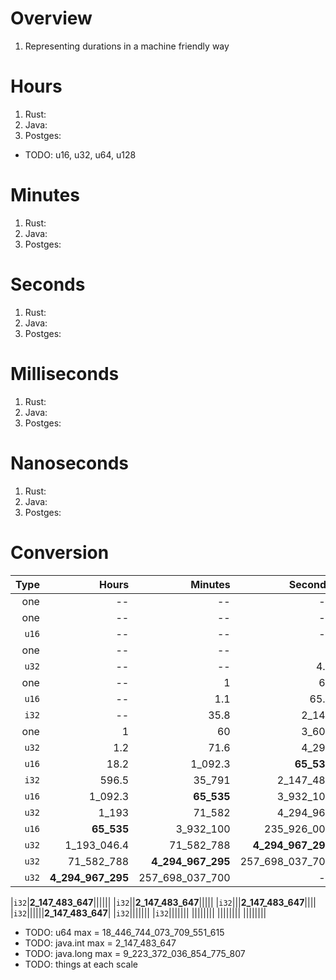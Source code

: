 # Overview
1. Representing durations in a machine friendly way


# Hours
1. Rust:
1. Java:
1. Postges:

- TODO: u16, u32, u64, u128


# Minutes
1. Rust:
1. Java:
1. Postges:

# Seconds
1. Rust:
1. Java:
1. Postges:

# Milliseconds
1. Rust:
1. Java:
1. Postges:


# Nanoseconds
1. Rust:
1. Java:
1. Postges:


# Conversion
|Type|Hours|Minutes|Seconds|Millis|Micros|Nanos|
|---:| ---:| ---:| ---:| ---:| ---:| ---:|
|one|--|--|--|--|1|1_000|
|one|--|--|--|1|1_000|1_000_000|
|`u16`|--|--|--|65.5|65_535|65_535_000|
|one|--|--|1|1_000|1_000_000|1_000_000_000|
|`u32`|--|--|4.2|4_295|4_294_967|**4_294_967_295**|
|one|--|1|60|60_000|60_000_000|60_000_000_000|
|`u16`|--|1.1|65.5|**65_535**|65_535_000|65_535_000_000|
|`i32`|--|35.8|2_147|2_147_484|**2_147_483_647**|2_147_483_647_000|
|one|1|60|3_600|3_600_000|3_600_000_000|--|
|`u32`|1.2|71.6|4_295|4_294_967|**4_294_967_295**|--|
|`u16`|18.2|1_092.3|**65_535**|65_535_000|65_535_000_000|--|
|`i32`|596.5|35_791|2_147_484|**2_147_483_647**|2_147_483_647_000|--|
|`u16`|1_092.3|**65_535**|3_932_100|3_932_100_000|3_932_100_000_000|--|
|`u32`|1_193|71_582|4_294_967|**4_294_967_295**|4_294_967_295_000|--|
|`u16`|**65_535**|3_932_100|235_926_000|235_926_000_000|--|--|
|`u32`|1_193_046.4|71_582_788|**4_294_967_295**|4_294_967_295_000|--|--|
|`u32`|71_582_788|**4_294_967_295**|257_698_037_700|--|--|--|
|`u32`|**4_294_967_295**|257_698_037_700|--|--|--|--|



|`i32`|**2_147_483_647**||||||
|`i32`||**2_147_483_647**|||||
|`i32`|||**2_147_483_647**||||
|`i32`||||||**2_147_483_647**|
|`i32`|||||||
|`i32`|||||||
||||||||
||||||||
||||||||


- TODO: u64 max = 18_446_744_073_709_551_615
- TODO: java.int max = 2_147_483_647
- TODO: java.long max = 9_223_372_036_854_775_807
- TODO: things at each scale
